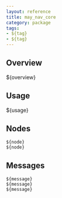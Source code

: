 ```yaml
---
layout: reference
title: may_nav_core
category: package
tags: 
- ${tag}
- ${tag}
---
```


## Overview
${overview}

## Usage
${usage}

## Nodes
``${node}``  
``${node}``  

## Messages
``${message}``  
``${message}``  
``${message}``  
